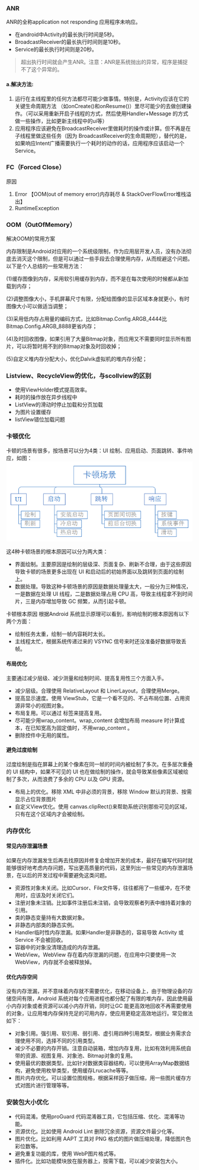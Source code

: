 
### ANR
ANR的全称application not responding 应用程序未响应。

* 在android中Activity的最长执行时间是5秒。
* BroadcastReceiver的最长执行时间则是10秒。
* Service的最长执行时间则是20秒。
> 超出执行时间就会产生ANR。注意：ANR是系统抛出的异常，程序是捕捉不了这个异常的。

#### a.解决方法:

1. 运行在主线程里的任何方法都尽可能少做事情。特别是，Activity应该在它的关键生命周期方法 （如onCreate()和onResume()）里尽可能少的去做创建操作。（可以采用重新开启子线程的方式，然后使用Handler+Message 的方式做一些操作，比如更新主线程中的ui等）
2. 应用程序应该避免在BroadcastReceiver里做耗时的操作或计算。但不再是在子线程里做这些任务（因为 BroadcastReceiver的生命周期短），替代的是，如果响应Intent广播需要执行一个耗时的动作的话，应用程序应该启动一个 Service。


### FC（Forced Close）
原因 


1. Error 【OOM(out of memory error)内存耗尽 & StackOverFlowError堆栈溢出】
2. RuntimeException



### OOM（OutOfMemory）

解决OOM的常用方案

内存限制是Android对应用的一个系统级限制，作为应用层开发人员，没有办法彻底去消灭这个限制，但是可以通过一些手段去合理使用内存，从而规避这个问题。以下是个人总结的一些常用方法：

(1)缓存图像到内存，采用软引用缓存到内存，而不是在每次使用的时候都从新加载到内存；

(2)调整图像大小，手机屏幕尺寸有限，分配给图像的显示区域本身就更小，有时图像大小可以做适当调整；

(3)采用低内存占用量的编码方式，比如Bitmap.Config.ARGB_4444比Bitmap.Config.ARGB_8888更省内存；

(4)及时回收图像，如果引用了大量Bitmap对象，而应用又不需要同时显示所有图片，可以将暂时用不到的Bitmap对象及时回收掉；

(5)自定义堆内存分配大小，优化Dalvik虚拟机的堆内存分配；

### Listview、RecycleView的优化，与scollview的区别
* 使用ViewHolder模式提高效率。
* 耗时的操作放在异步线程中
* ListView的滑动时停止加载和分页加载
* 为图片设置缓存
* listView错位加载问题

### 卡顿优化
卡顿的场景有很多，按场景可以分为4类：UI 绘制、应用启动、页面跳转、事件响应，如图：
![卡顿场景](https://github.com/musejianglan/Interview4Android/blob/master/img/卡顿场景.png)

这4种卡顿场景的根本原因可以分为两大类：

* 界面绘制。主要原因是绘制的层级深、页面复杂、刷新不合理，由于这些原因导致卡顿的场景更多出现在 UI 和启动后的初始界面以及跳转到页面的绘制上。
* 数据处理。导致这种卡顿场景的原因是数据处理量太大，一般分为三种情况，一是数据在处理 UI 线程，二是数据处理占用 CPU 高，导致主线程拿不到时间片，三是内存增加导致 GC 频繁，从而引起卡顿。

卡顿根本原因
根据Android 系统显示原理可以看到，影响绘制的根本原因有以下两个方面：

* 绘制任务太重，绘制一帧内容耗时太长。
* 主线程太忙，根据系统传递过来的 VSYNC 信号来时还没准备好数据导致丢帧。


#### 布局优化
主要通过减少层级、减少测量和绘制时间、提高复用性三个方面入手。

* 减少层级。合理使用 RelativeLayout 和 LinerLayout，合理使用Merge。
* 提高显示速度。使用 ViewStub，它是一个看不见的、不占布局位置、占用资源非常小的视图对象。
* 布局复用。可以通过 标签来提高复用。
* 尽可能少用wrap_content。wrap_content 会增加布局 measure 时计算成本，在已知宽高为固定值时，不用wrap_content 。
* 删除控件中无用的属性。

#### 避免过度绘制
过度绘制是指在屏幕上的某个像素在同一帧的时间内被绘制了多次。在多层次重叠的 UI 结构中，如果不可见的 UI 也在做绘制的操作，就会导致某些像素区域被绘制了多次，从而浪费了多余的 CPU 以及 GPU 资源。  

* 布局上的优化。移除 XML 中非必须的背景，移除 Window 默认的背景、按需显示占位背景图片
* 自定义View优化。使用 canvas.clipRect()来帮助系统识别那些可见的区域，只有在这个区域内才会被绘制。

### 内存优化
#### 常见内存泄漏场景
如果在内存泄漏发生后再去找原因并修复会增加开发的成本，最好在编写代码时就能够很好地考虑内存问题，写出更高质量的代码，这里列出一些常见的内存泄漏场景，在以后的开发过程中需要避免这类问题。

* 资源性对象未关闭。比如Cursor、File文件等，往往都用了一些缓冲，在不使用时，应该及时关闭它们。
* 注册对象未注销。比如事件注册后未注销，会导致观察者列表中维持着对象的引用。
* 类的静态变量持有大数据对象。
* 非静态内部类的静态实例。
* Handler临时性内存泄漏。如果Handler是非静态的，容易导致 Activity 或 Service 不会被回收。
* 容器中的对象没清理造成的内存泄漏。
* WebView。WebView 存在着内存泄漏的问题，在应用中只要使用一次 WebView，内存就不会被释放掉。

#### 优化内存空间

没有内存泄漏，并不意味着内存就不需要优化，在移动设备上，由于物理设备的存储空间有限，Android 系统对每个应用进程也都分配了有限的堆内存，因此使用最小内存对象或者资源可以减小内存开销，同时让GC 能更高效地回收不再需要使用的对象，让应用堆内存保持充足的可用内存，使应用更稳定高效地运行。常见做法如下：

* 对象引用。强引用、软引用、弱引用、虚引用四种引用类型，根据业务需求合理使用不同，选择不同的引用类型。
* 减少不必要的内存开销。注意自动装箱，增加内存复用，比如有效利用系统自带的资源、视图复用、对象池、Bitmap对象的复用。
* 使用最优的数据类型。比如针对数据类容器结构，可以使用ArrayMap数据结构，避免使用枚举类型，使用缓存Lrucache等等。
* 图片内存优化。可以设置位图规格，根据采样因子做压缩，用一些图片缓存方式对图片进行管理等等。

### 安装包大小优化

* 代码混淆。使用proGuard 代码混淆器工具，它包括压缩、优化、混淆等功能。
* 资源优化。比如使用 Android Lint 删除冗余资源，资源文件最少化等。
* 图片优化。比如利用 AAPT 工具对 PNG 格式的图片做压缩处理，降低图片色彩位数等。
* 避免重复功能的库，使用 WebP图片格式等。
* 插件化。比如功能模块放在服务器上，按需下载，可以减少安装包大小。


